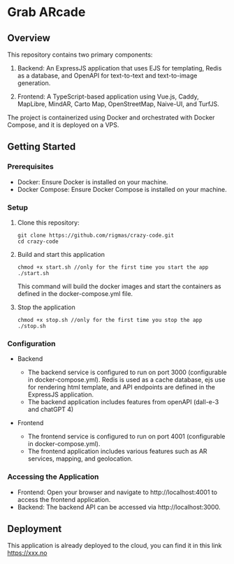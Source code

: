 # Grab ARcade


## Overview
This repository contains two primary components:

1. Backend: An ExpressJS application that uses EJS for templating, Redis as a database, and OpenAPI for text-to-text and text-to-image generation.

2. Frontend: A TypeScript-based application using Vue.js, Caddy, MapLibre, MindAR, Carto Map, OpenStreetMap, Naive-UI, and TurfJS.


The project is containerized using Docker and orchestrated with Docker Compose, and it is deployed on a VPS.

## Getting Started
### Prerequisites
- Docker: Ensure Docker is installed on your machine.
- Docker Compose: Ensure Docker Compose is installed on your machine.

### Setup
1. Clone this repository:
    ``` 
    git clone https://github.com/rigmas/crazy-code.git
    cd crazy-code
    ```
2. Build and start this application
    ```
    chmod +x start.sh //only for the first time you start the app
    ./start.sh
    ```
    This command will build the docker images and start the containers as defined in the docker-compose.yml file.

3. Stop the application
    ```
    chmod +x stop.sh //only for the first time you stop the app
    ./stop.sh
    ```

### Configuration
  - Backend
      - The backend service is configured to run on port 3000 (configurable in docker-compose.yml).
      Redis is used as a cache database, ejs use for rendering html template, and API endpoints are defined in the ExpressJS application.
      - The backend application includes features from openAPI (dall-e-3 and chatGPT 4)
  
  - Frontend
      - The frontend service is configured to run on port 4001 (configurable in docker-compose.yml). 
      - The frontend application includes various features such as AR services, mapping, and geolocation.


### Accessing the Application
- Frontend: Open your browser and navigate to http://localhost:4001 to access the frontend application.
- Backend: The backend API can be accessed via http://localhost:3000.


## Deployment
This application is already deployed to the cloud, you can find it in this link https://xxx.no
